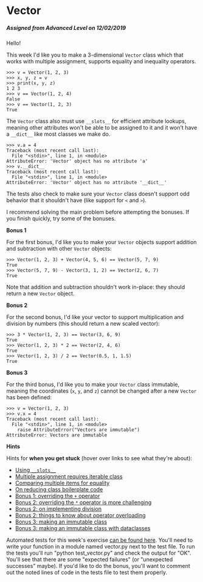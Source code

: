# Vector
##### Assigned from Advanced Level on 12/02/2019

Hello!

This week I'd like you to make a 3-dimensional `Vector` class which that works with multiple assignment, supports equality and inequality operators.

    >>> v = Vector(1, 2, 3)
    >>> x, y, z = v
    >>> print(x, y, z)
    1 2 3
    >>> v == Vector(1, 2, 4)
    False
    >>> v == Vector(1, 2, 3)
    True

The `Vector` class also must use `__slots__` for efficient attribute lookups, meaning other attributes won't be able to be assigned to it and it won't have a `__dict__` like most classes we make do.

    >>> v.a = 4
    Traceback (most recent call last):
      File "<stdin>", line 1, in <module>
    AttributeError: 'Vector' object has no attribute 'a'
    >>> v.__dict__
    Traceback (most recent call last):
      File "<stdin>", line 1, in <module>
    AttributeError: 'Vector' object has no attribute '__dict__'

The tests also check to make sure your `Vector` class doesn't support odd behavior that it shouldn't have (like support for `<` and `>`).

I recommend solving the main problem before attempting the bonuses. If you finish quickly, try some of the bonuses.

**Bonus 1**

For the first bonus, I'd like you to make your `Vector` objects support addition and subtraction with other `Vector` objects:

    >>> Vector(1, 2, 3) + Vector(4, 5, 6) == Vector(5, 7, 9)
    True
    >>> Vector(5, 7, 9) - Vector(3, 1, 2) == Vector(2, 6, 7)
    True

Note that addition and subtraction shouldn't work in-place: they should return a new `Vector` object.

**Bonus 2**

For the second bonus, I'd like your vector to support multiplication and division by numbers (this should return a new scaled vector):

    >>> 3 * Vector(1, 2, 3) == Vector(3, 6, 9)
    True
    >>> Vector(1, 2, 3) * 2 == Vector(2, 4, 6)
    True
    >>> Vector(1, 2, 3) / 2 == Vector(0.5, 1, 1.5)
    True

**Bonus 3**

For the third bonus, I'd like you to make your `Vector` class immutable, meaning the coordinates (`x`, `y`, and `z`) cannot be changed after a new `Vector` has been defined:

    >>> v = Vector(1, 2, 3)
    >>> v.x = 4
    Traceback (most recent call last):
      File "<stdin>", line 1, in <module>
        raise AttributeError("Vectors are immutable")
    AttributeError: Vectors are immutable

**Hints**

Hints for **when you get stuck** (hover over links to see what they're about):

*   [Using `__slots__`](https://blog.usejournal.com/a-quick-dive-into-pythons-slots-72cdc2d334e "Use __slots__ for faster attribute access, to save memory usage and prevent new attributes at runtime")
*   [Multiple assignment requires iterable class](https://treyhunner.com/2018/06/how-to-make-an-iterator-in-python/#Generators_can_help_when_making_iterables_too "To make an iterable class, you'll need a __iter__ method which returns an iterator")
*   [Comparing multiple items for equality](https://treyhunner.com/2019/03/python-deep-comparisons-and-code-readability/#Deep_equality "An example of using deep comparisons for implementing __eq__")
*   [On reducing class boilerplate code](https://www.youtube.com/watch?v=epKegvx_Jws "In this talk I discuss using dataclasses to reduce boilerplate code")
*   [Bonus 1: overriding the `+` operator](https://stackoverflow.com/questions/46407931/add-two-class-objects "The __add__ method is needed to implement addition")
*   [Bonus 2: overriding the `*` operator is more challenging](http://www.openbookproject.net/thinkcs/python/english2e/ch15.html#operator-overloading "You'll need both __mul__ and __rmul__")
*   [Bonus 2: on implementing division](https://stackoverflow.com/questions/44970692/dividing-a-number-by-instances-of-my-class-in-python/44971166 "You'll need a __truediv__ method for division")
*   [Bonus 2: things to know about operator overloading](https://jcalderone.livejournal.com/32837.html "It's a best practice to return NotImplemented when binary operators are used with unknown types")
*   [Bonus 3: making an immutable class](https://stackoverflow.com/a/4828492 "Method overriding technique to write immutable class")
*   [Bonus 3: making an immutable class with dataclasses](https://treyhunner.com/easier-classes/#/7/2 "frozen=True")

Automated tests for this week's exercise [can be found here](https://www.pythonmorsels.com/exercises/ced757b8a1bd400bb983aa8a2eb0e8fe/tests/). You'll need to write your function in a module named vector.py next to the test file. To run the tests you'll run "python test_vector.py" and check the output for "OK". You'll see that there are some "expected failures" (or "unexpected successes" maybe). If you'd like to do the bonus, you'll want to comment out the noted lines of code in the tests file to test them properly.
